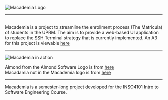 ![Macademia Logo](https://cdn.discordapp.com/attachments/745003867720122532/758819444251688990/Macademia_Blank_tight.png)<hr><br>
Macademia is a project to streamline the enrollment process (The Matricula) of students in the UPRM. The aim is to provide a web-based UI application to replace the SSH Terminal strategy that is currently implemented. An A3 for this project is viewable [here](https://github.com/uprm-inso-4101-2020-2021-S1/semester-project-almond-software-llc/blob/master/a3/A3%20Matricula%202.0.docx?raw=true)
<hr>

![Macademia in action](https://cdn.discordapp.com/attachments/335464035921428480/781704906604150804/unknown.png)

Almond from the Almond Software Logo is from [here](https://www.flaticon.com/free-icon/almond_2224157?term=Almond&page=1&position=2) <br>
Macadamia nut in the Macademia logo is from [here](https://www.flaticon.com/free-icon/macadamia-nut_1728725?term=mACADAMIA&page=1&position=2) <br>

<hr>

Macademia is a semester-long project developed for the INSO4101 Intro to Software Engineering Course.
